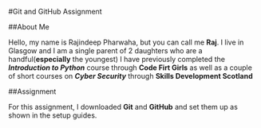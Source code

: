 #Git and GitHub Assignment

##About Me

Hello, my name is Rajindeep Pharwaha, but you can call me **Raj**.
I live in Glasgow and I am a single parent of 2 daughters who are a handful(__especially__ the youngest)
I have previously completed the ***Introduction to Python*** course through **Code Firt Girls** as well as a couple of short courses on ***Cyber Security*** through **Skills Development Scotland**

##Assignment

For this assignment, I downloaded **Git** and **GitHub** and set them up as shown in the setup guides. 
